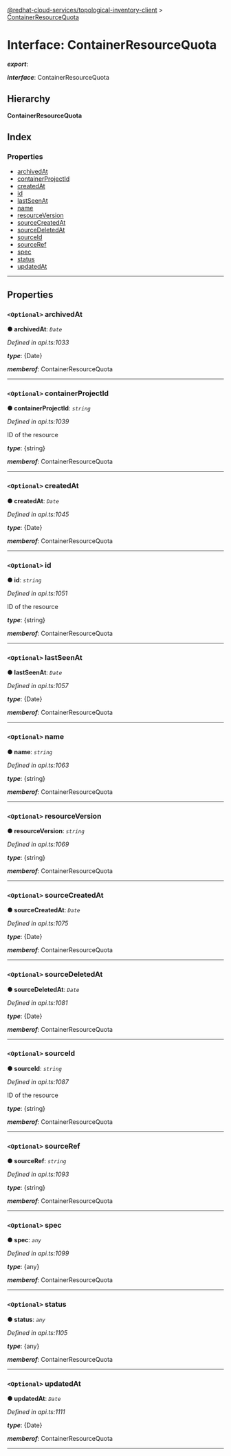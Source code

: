 [@redhat-cloud-services/topological-inventory-client](../README.md) > [ContainerResourceQuota](../interfaces/containerresourcequota.md)

# Interface: ContainerResourceQuota

*__export__*: 

*__interface__*: ContainerResourceQuota

## Hierarchy

**ContainerResourceQuota**

## Index

### Properties

* [archivedAt](containerresourcequota.md#archivedat)
* [containerProjectId](containerresourcequota.md#containerprojectid)
* [createdAt](containerresourcequota.md#createdat)
* [id](containerresourcequota.md#id)
* [lastSeenAt](containerresourcequota.md#lastseenat)
* [name](containerresourcequota.md#name)
* [resourceVersion](containerresourcequota.md#resourceversion)
* [sourceCreatedAt](containerresourcequota.md#sourcecreatedat)
* [sourceDeletedAt](containerresourcequota.md#sourcedeletedat)
* [sourceId](containerresourcequota.md#sourceid)
* [sourceRef](containerresourcequota.md#sourceref)
* [spec](containerresourcequota.md#spec)
* [status](containerresourcequota.md#status)
* [updatedAt](containerresourcequota.md#updatedat)

---

## Properties

<a id="archivedat"></a>

### `<Optional>` archivedAt

**● archivedAt**: *`Date`*

*Defined in api.ts:1033*

*__type__*: {Date}

*__memberof__*: ContainerResourceQuota

___
<a id="containerprojectid"></a>

### `<Optional>` containerProjectId

**● containerProjectId**: *`string`*

*Defined in api.ts:1039*

ID of the resource

*__type__*: {string}

*__memberof__*: ContainerResourceQuota

___
<a id="createdat"></a>

### `<Optional>` createdAt

**● createdAt**: *`Date`*

*Defined in api.ts:1045*

*__type__*: {Date}

*__memberof__*: ContainerResourceQuota

___
<a id="id"></a>

### `<Optional>` id

**● id**: *`string`*

*Defined in api.ts:1051*

ID of the resource

*__type__*: {string}

*__memberof__*: ContainerResourceQuota

___
<a id="lastseenat"></a>

### `<Optional>` lastSeenAt

**● lastSeenAt**: *`Date`*

*Defined in api.ts:1057*

*__type__*: {Date}

*__memberof__*: ContainerResourceQuota

___
<a id="name"></a>

### `<Optional>` name

**● name**: *`string`*

*Defined in api.ts:1063*

*__type__*: {string}

*__memberof__*: ContainerResourceQuota

___
<a id="resourceversion"></a>

### `<Optional>` resourceVersion

**● resourceVersion**: *`string`*

*Defined in api.ts:1069*

*__type__*: {string}

*__memberof__*: ContainerResourceQuota

___
<a id="sourcecreatedat"></a>

### `<Optional>` sourceCreatedAt

**● sourceCreatedAt**: *`Date`*

*Defined in api.ts:1075*

*__type__*: {Date}

*__memberof__*: ContainerResourceQuota

___
<a id="sourcedeletedat"></a>

### `<Optional>` sourceDeletedAt

**● sourceDeletedAt**: *`Date`*

*Defined in api.ts:1081*

*__type__*: {Date}

*__memberof__*: ContainerResourceQuota

___
<a id="sourceid"></a>

### `<Optional>` sourceId

**● sourceId**: *`string`*

*Defined in api.ts:1087*

ID of the resource

*__type__*: {string}

*__memberof__*: ContainerResourceQuota

___
<a id="sourceref"></a>

### `<Optional>` sourceRef

**● sourceRef**: *`string`*

*Defined in api.ts:1093*

*__type__*: {string}

*__memberof__*: ContainerResourceQuota

___
<a id="spec"></a>

### `<Optional>` spec

**● spec**: *`any`*

*Defined in api.ts:1099*

*__type__*: {any}

*__memberof__*: ContainerResourceQuota

___
<a id="status"></a>

### `<Optional>` status

**● status**: *`any`*

*Defined in api.ts:1105*

*__type__*: {any}

*__memberof__*: ContainerResourceQuota

___
<a id="updatedat"></a>

### `<Optional>` updatedAt

**● updatedAt**: *`Date`*

*Defined in api.ts:1111*

*__type__*: {Date}

*__memberof__*: ContainerResourceQuota

___

